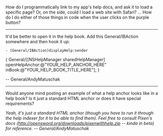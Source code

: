 

How do I programmatically link to my app's help docs, and ask it to load a specific page? Or, on the side, could I load a web site with Safari? ... How do I do either of those things in code when the user clicks on the purple button?

----

It'd be better to open it in the help book. Add this General/IBAction somewhere and then hook it up:

    - (General/IBAction)displayHelp:sender
{
    General/[[NSHelpManager sharedHelpManager] openHelpAnchor:@"YOUR_HELP_ANCHOR_HERE" inBook:@"YOUR_HELP_BOOK_TITLE_HERE"];
}


-- General/AndyMatuschak

----

Would anyone mind posting an example of what a help anchor looks like in a help book? Is it just a standard HTML anchor or does it have special requirements?

*Yeah, it's just a standard HTML anchor (though you have to run it through the help indexer for it to be able to find them). Feel free to consult Pixen's docs (http://opensword.org/downloads/pixenwithhelp.zip -- kinda in beta) for reference. -- General/AndyMatuschak*